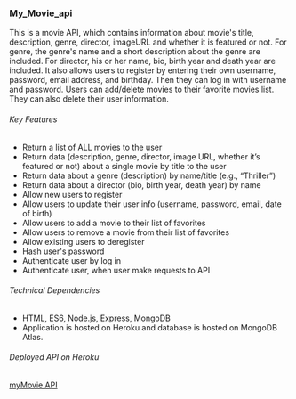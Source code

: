 ### My_Movie_api ###

This is a movie API, which contains information about movie's title, description, genre, director, imageURL and whether it is featured or not. For genre, the genre's name and a short description about the genre are included. For director, his or her name, bio, birth year and death year are included.
It also allows users to register by entering their own username, password, email address, and birthday.  Then they can log in with username and password. Users can add/delete movies to their favorite movies list. They can also delete their user information.

###### Key Features ######
- Return a list of ALL movies to the user
- Return data (description, genre, director, image URL, whether it’s featured or not) about a single movie by title to the user
- Return data about a genre (description) by name/title (e.g., “Thriller”)
- Return data about a director (bio, birth year, death year) by name
- Allow new users to register
- Allow users to update their user info (username, password, email, date of birth)
- Allow users to add a movie to their list of favorites
- Allow users to remove a movie from their list of favorites
- Allow existing users to deregister
- Hash user's password
- Authenticate user by log in
- Authenticate user, when user make requests to API

###### Technical Dependencies ######
- HTML, ES6, Node.js, Express, MongoDB
- Application is hosted on Heroku and database is hosted on MongoDB Atlas.

###### Deployed API on Heroku
[myMovie API](https://my-movie-api.herokuapp.com/)
